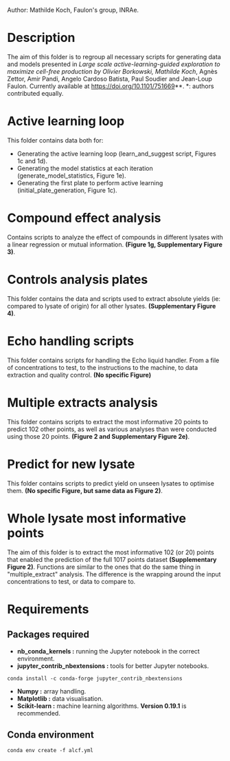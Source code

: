 Author: Mathilde Koch, Faulon's group, INRAe.

# Description

The aim of this folder is to regroup all necessary scripts for generating data and models presented in **Large scale active-learning-guided exploration to maximize cell-free production by Olivier Borkowski*, Mathilde Koch*, Agnès Zettor, Amir Pandi, Angelo Cardoso Batista, Paul Soudier and Jean-Loup Faulon. Currently available at https://doi.org/10.1101/751669**. 
*: authors contributed equally.

# Active learning loop

This folder contains data both for: 
- Generating the active learning loop (learn_and_suggest script, Figures 1c and 1d).
- Generating the model statistics at each iteration (generate_model_statistics, Figure 1e).
- Generating the first plate to perform active learning (initial_plate_generation, Figure 1c).

# Compound effect analysis

Contains scripts to analyze the effect of compounds in different lysates with a linear regression or mutual information. **(Figure 1g, Supplementary Figure 3)**.

# Controls analysis plates

This folder contains the data and scripts used to extract absolute yields (ie: compared to lysate of origin) for all other lysates. **(Supplementary Figure 4)**.

# Echo handling scripts

This folder contains scripts for handling the Echo liquid handler. From a file of concentrations to test, to the instructions to the machine, to data extraction and quality control. **(No specific Figure)**

# Multiple extracts analysis

This folder contains scripts to extract the most informative 20 points to predict 102 other points, as well as various analyses than were conducted using those 20 points. **(Figure 2 and Supplementary Figure 2e)**.

# Predict for new lysate

This folder contains scripts to predict yield on unseen lysates to optimise them. **(No specific Figure, but same data as Figure 2)**.

# Whole lysate most informative points

The aim of this folder is to extract the most informative 102 (or 20) points that enabled the prediction of the full 1017 points dataset **(Supplementary Figure 2)**. Functions are similar to the ones that do the same thing in "multiple_extract" analysis. The difference is the wrapping around the input concentrations to test, or data to compare to.

# Requirements

## Packages required

- **nb_conda_kernels :** running the Jupyter notebook in the correct environment.
- **jupyter_contrib_nbextensions :** tools for better Jupyter notebooks.
~~~
conda install -c conda-forge jupyter_contrib_nbextensions
~~~
- **Numpy :** array handling.
- **Matplotlib :** data visualisation.
- **Scikit-learn :** machine learning algorithms. **Version 0.19.1** is recommended.

## Conda environment

~~~
conda env create -f alcf.yml
~~~

